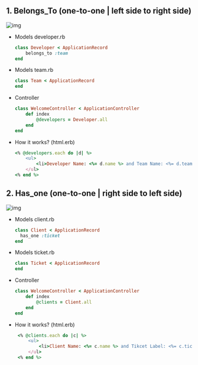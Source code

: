 ## 1. Belongs_To (one-to-one | left side to right side)
  
  ![img](https://i.ibb.co/0j3sdm4/d1.png)
  
* Models developer.rb
  ```ruby
  class Developer < ApplicationRecord
      belongs_to :team
  end
  ```

* Models team.rb
  ```ruby
  class Team < ApplicationRecord
  end
  ```

* Controller
  ```ruby
  class WelcomeController < ApplicationController
      def index
          @developers = Developer.all
      end
  end
  ```

* How it works? (html.erb)
  ```ruby
  <% @developers.each do |d| %>
      <ul>
          <li>Developer Name: <%= d.name %> and Team Name: <%= d.team.team_name %> </li>
      </ul>
  <% end %>
  ```


## 2. Has_one (one-to-one | right side to left side)

![img](https://i.ibb.co/5x5njTB/d2.png)

* Models client.rb
  ```ruby
  class Client < ApplicationRecord
    has_one :ticket
  end
  ```

* Models ticket.rb
  ```ruby
  class Ticket < ApplicationRecord
  end
  ```

* Controller
  ```ruby
  class WelcomeController < ApplicationController
      def index
          @clients = Client.all
      end
  end
  ```

* How it works? (html.erb)
   ```ruby
    <% @clients.each do |c| %>
        <ul>
            <li>Client Name: <%= c.name %> and Tikcet Label: <%= c.ticket.ticket_label %> </li>
        </ul>
    <% end %>
    ```
  
  
